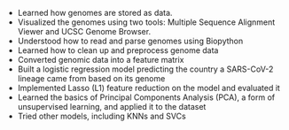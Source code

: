 - Learned how genomes are stored as data.
- Visualized the genomes using two tools: Multiple Sequence Alignment Viewer and UCSC Genome Browser.
- Understood how to read and parse genomes using Biopython
- Learned how to clean up and preprocess genome data
- Converted genomic data into a feature matrix
- Built a logistic regression model predicting the country a SARS-CoV-2 lineage came from based on its genome
- Implemented Lasso (L1) feature reduction on the model and evaluated it
- Learned the basics of Principal Components Analysis (PCA), a form of unsupervised learning, and applied it to the dataset
- Tried other models, including KNNs and SVCs
